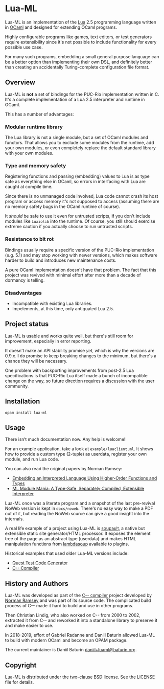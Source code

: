 # Lua-ML

Lua-ML is an implementation of the [Lua](https://www.lua.org) 2.5 programming
language written in [OCaml](https://ocaml.org) and designed for extending
OCaml programs.

Highly configurable programs like games, text editors, or test generators
require extensibility since it's not possible to include functionality for every possible
use case.

For many such programs, embedding a small general purpose language can be a better option than implementing their own DSL, and definitely better than creating an accidentally Turing-complete configuration file format.

## Overview

Lua-ML is **not** a set of bindings for the PUC-Rio implementation written in C.
It's a complete implementation of a Lua 2.5 interpreter and runtime in OCaml.

This has a number of advantages:

### Modular runtime library

The Lua library is not a single module, but a set of OCaml modules and functors.
That allows you to exclude some modules from the runtime, add your own modules, or even completely replace the default standard library with your own modules.

### Type and memory safety

Registering functions and passing (embedding) values to Lua is as type safe as
everything else in OCaml, so errors in interfacing with Lua are caught at compile time.

Since there is no unmanaged code involved, Lua code cannot crash its host program
or access memory it's not supposed to access (assuming there are no memory safety bugs
in the OCaml runtime of course).

It *should* be safe to use it even for untrusted scripts, if you don't include
modules like `Luaiolib` into the runtime. Of course, you still should exercise
extreme caution if you actually choose to run untrusted scripts.

### Resistance to bit rot

Bindings usually require a specific version of the PUC-Rio implementation (e.g. 5.1)
and may stop working with newer versions, which makes software harder to build
and introduces new maintenance costs.

A pure OCaml implementation doesn't have that problem. The fact that this project
was revived with minimal effort after more than a decade of dormancy is telling.

### Disadvantages

* Incompatible with existing Lua libraries.
* Impelements, at this time, only antiquated Lua 2.5.

## Project status

Lua-ML is usable and works quite well, but there's still room for improvement,
especially in error reporting.

It doesn't make an API stability promise _yet_, which is why the versions are
0.9.x. I do promise to keep breaking changes to the minimum,
but there's a chance they will be necessary.

One problem with backporting improvements from post-2.5 Lua specifications
is that PUC-Rio Lua itself made a bunch of incompatible change on the way,
so future direction requires a discussion with the user community.

## Installation

```
opam install lua-ml
```

## Usage

There isn't much documentation now. Any help is welcome!

For an example application, take a look at `example/luaclient.ml`. It shows how to provide
a custom type (2-tuple) as userdata, register your own module, and run Lua code.

You can also read the original papers by Norman Ramsey:
* [Embedding an Interpreted Language Using Higher-Order Functions and Types](https://www.cs.tufts.edu/~nr/pubs/embedj-abstract.html)
* [ML Module Mania: A Type-Safe,
Separately Compiled, Extensible Interpreter](https://www.cs.tufts.edu/~nr/pubs/maniaws-abstract.html)

Lua-ML once was a literate program and a snapshot of the last pre-revival NoWeb version
is kept in `docs/noweb`. There's no easy way to make a PDF out of it, but reading the NoWeb
source can give a good insight into the internals.

A real life example of a project using Lua-ML is [soupault](https://github.com/dmbaturin/soupault),
a native but extensible static site generator/HTML processor.
It exposes the element tree of the page as an abstract type (userdata) and makes HTML manipulation
functions from [lambdasoup](https://github.com/aantron/lambdasoup) available to plugins.

Historical examples that used older Lua-ML versions include:
* [Quest Test Code Generator](http://code.google.com/p/quest-tester/)
* [C-- Compiler](http://web.archive.org/web/20150501125322/http://www.cminusminus.org/)


## History and Authors

Lua-ML was developed as part of the [C-- compiler](http://web.archive.org/web/20150501125322/http://www.cminusminus.org/)
project developed by [Norman Ramsey](https://www.cs.tufts.edu/~nr/) and was part of its source code.
The complicated build process of C-- made it hard to build and use in other programs.

Then Christian Lindig, who also worked on C-- from 2000 to 2002, extracted it from C-- and reworked it into a standalone library to preserve it and make easier to use.

In 2018-2019, effort of Gabriel Radanne and Daniil Baturin allowed Lua-ML to build with modern OCaml and become an OPAM package.

The current maintainer is Daniil Baturin <daniil+luaml@baturin.org>.

## Copyright

Lua-ML is distributed under the two-clause BSD license.
See the LICENSE file for details.
